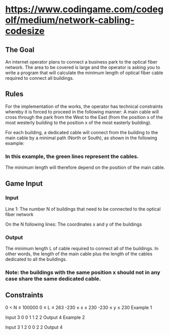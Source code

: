 # <https://www.codingame.com/codegolf/medium/network-cabling-codesize>

## The Goal

An internet operator plans to connect a business park to the optical fiber network. The area to be covered is large and the operator is asking you to write a program that will calculate the minimum length of optical fiber cable required to connect all buildings.

## Rules

For the implementation of the works, the operator has technical constraints whereby it is forced to proceed in the following manner:
A main cable will cross through the park from the West to the East (from the position x of the most westerly building to the position x of the most easterly building).

For each building, a dedicated cable will connect from the building to the main cable by a minimal path (North or South), as shown in the following example:

### In this example, the green lines represent the cables.

The minimum length will therefore depend on the position of the main cable.

## Game Input

### Input

Line 1: The number N of buildings that need to be connected to the optical fiber network

On the N following lines: The coordinates x and y of the buildings

### Output

The minimum length L of cable required to connect all of the buildings. In other words, the length of the main cable plus the length of the cables dedicated to all the buildings.

### Note: the buildings with the same position x should not in any case share the same dedicated cable.

## Constraints

0 < N ≤ 100000
0 ≤ L ≤ 263
-230 ≤ x ≤ 230
-230 ≤ y ≤ 230
Example 1

Input
3
0 0
1 1
2 2
Output
4
Example 2

Input
3
1 2
0 0
2 2
Output
4